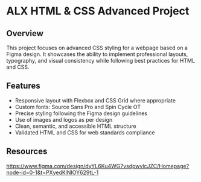 # ALX HTML & CSS Advanced Project

## Overview

This project focuses on advanced CSS styling for a webpage based on a Figma design. It showcases the ability to implement professional layouts, typography, and visual consistency while following best practices for HTML and CSS.

## Features

- Responsive layout with Flexbox and CSS Grid where appropriate
- Custom fonts: Source Sans Pro and Spin Cycle OT
- Precise styling following the Figma design guidelines
- Use of images and logos as per design
- Clean, semantic, and accessible HTML structure
- Validated HTML and CSS for web standards compliance

## Resources
https://www.figma.com/design/dyYL6Ku4WG7vsdpwvlcJZC/Homepage?node-id=0-1&t=PXyedKlNIOY629tL-1



